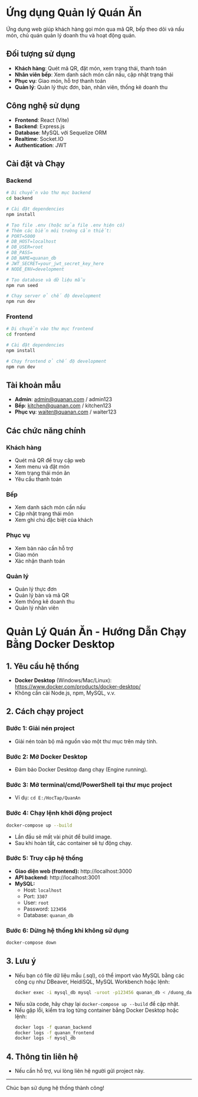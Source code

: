 # Ứng dụng Quản lý Quán Ăn

Ứng dụng web giúp khách hàng gọi món qua mã QR, bếp theo dõi và nấu món, chủ quán quản lý doanh thu và hoạt động quán.

## Đối tượng sử dụng

- **Khách hàng**: Quét mã QR, đặt món, xem trạng thái, thanh toán
- **Nhân viên bếp**: Xem danh sách món cần nấu, cập nhật trạng thái
- **Phục vụ**: Giao món, hỗ trợ thanh toán
- **Quản lý**: Quản lý thực đơn, bàn, nhân viên, thống kê doanh thu

## Công nghệ sử dụng

- **Frontend**: React (Vite)
- **Backend**: Express.js
- **Database**: MySQL với Sequelize ORM
- **Realtime**: Socket.IO
- **Authentication**: JWT

## Cài đặt và Chạy

### Backend

```bash
# Di chuyển vào thư mục backend
cd backend

# Cài đặt dependencies
npm install

# Tạo file .env (hoặc sửa file .env hiện có)
# Thêm các biến môi trường cần thiết:
# PORT=5000
# DB_HOST=localhost
# DB_USER=root
# DB_PASS=
# DB_NAME=quanan_db
# JWT_SECRET=your_jwt_secret_key_here
# NODE_ENV=development

# Tạo database và dữ liệu mẫu
npm run seed

# Chạy server ở chế độ development
npm run dev
```

### Frontend

```bash
# Di chuyển vào thư mục frontend
cd frontend

# Cài đặt dependencies
npm install

# Chạy frontend ở chế độ development
npm run dev
```

## Tài khoản mẫu

- **Admin**: admin@quanan.com / admin123
- **Bếp**: kitchen@quanan.com / kitchen123
- **Phục vụ**: waiter@quanan.com / waiter123

## Các chức năng chính

### Khách hàng
- Quét mã QR để truy cập web
- Xem menu và đặt món
- Xem trạng thái món ăn
- Yêu cầu thanh toán

### Bếp
- Xem danh sách món cần nấu
- Cập nhật trạng thái món
- Xem ghi chú đặc biệt của khách

### Phục vụ
- Xem bàn nào cần hỗ trợ
- Giao món
- Xác nhận thanh toán

### Quản lý
- Quản lý thực đơn
- Quản lý bàn và mã QR
- Xem thống kê doanh thu
- Quản lý nhân viên 

# Quản Lý Quán Ăn - Hướng Dẫn Chạy Bằng Docker Desktop

## 1. Yêu cầu hệ thống
- **Docker Desktop** (Windows/Mac/Linux): https://www.docker.com/products/docker-desktop/
- Không cần cài Node.js, npm, MySQL, v.v.

## 2. Cách chạy project

### Bước 1: Giải nén project
- Giải nén toàn bộ mã nguồn vào một thư mục trên máy tính.

### Bước 2: Mở Docker Desktop
- Đảm bảo Docker Desktop đang chạy (Engine running).

### Bước 3: Mở terminal/cmd/PowerShell tại thư mục project
- Ví dụ: `cd E:/HocTap/QuanAn`

### Bước 4: Chạy lệnh khởi động project
```sh
docker-compose up --build
```
- Lần đầu sẽ mất vài phút để build image.
- Sau khi hoàn tất, các container sẽ tự động chạy.

### Bước 5: Truy cập hệ thống
- **Giao diện web (frontend):** http://localhost:3000
- **API backend:** http://localhost:3001
- **MySQL:**
  - Host: `localhost`
  - Port: `3307`
  - User: `root`
  - Password: `123456`
  - Database: `quanan_db`

### Bước 6: Dừng hệ thống khi không sử dụng
```sh
docker-compose down
```

## 3. Lưu ý
- Nếu bạn có file dữ liệu mẫu (.sql), có thể import vào MySQL bằng các công cụ như DBeaver, HeidiSQL, MySQL Workbench hoặc lệnh:
  ```sh
  docker exec -i mysql_db mysql -uroot -p123456 quanan_db < /duong_dan/ten_file.sql
  ```
- Nếu sửa code, hãy chạy lại `docker-compose up --build` để cập nhật.
- Nếu gặp lỗi, kiểm tra log từng container bằng Docker Desktop hoặc lệnh:
  ```sh
  docker logs -f quanan_backend
  docker logs -f quanan_frontend
  docker logs -f mysql_db
  ```

## 4. Thông tin liên hệ
- Nếu cần hỗ trợ, vui lòng liên hệ người gửi project này.

---
Chúc bạn sử dụng hệ thống thành công! 